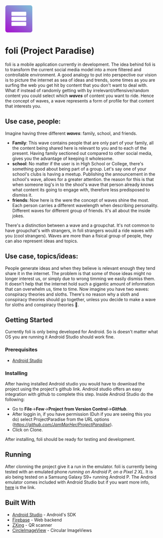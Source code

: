 <img src="app/src/main/res/drawable-v24/idaelogo6_fullsmall.png" width="90" height="90" />

# foli (Project Paradise)

foli is a mobile application currently in development. The idea behind foli is to transform the current social media model into a more filtered and controllable environment.
A good analogy to put into perspective our vision is to picture the internet as sea of ideas and trends, some times as you are surfing the web you get hit by content that you don't want to deal with.
What if instead of randomly getting with by irrelevant/offensive/random content you could select which **_waves_** of content you want to ride. Hence the concept of waves, a wave represents a form of profile for 
that content that interests you.

## Use case, people:
Imagine having three different **_waves_**: family, school, and friends.
- **Family**: This wave contains people that are only part of your family, all the content being shared here is relevant to you and to each of the present. Having family sectioned out compared to other social 
media, gives you the advantage of keeping it wholesome. 
- **school**: No matter if the user is in High School or College, there's something good about being part of a group. Let's say one of your school's clubs is having a meetup. Publishing the announcement in the school's
wave, allows for a greater attention. the reason for this is that when someone log's in to the shool's wave that person already knows what content its going to engage with, therefore less predisposed to dismiss it. 
- **friends**: Now here is the were the concept of waves shine the most. Each person carries a different wavelength when describing personality. Different waves for different group of friends. It's all about the inside jokes.

There's a distinction between a wave and a groupchat. It's not common to have groupchat's with strangers, in foli strangers would a ride waves with you (cool strangers).
Waves are more than a fisical group of people, they can also represent ideas and topics.

## Use case, topics/ideas:
People generate ideas and when they believe is relevant enough they tend share it in the internet. The problem is that some of those ideas might no longer interest us, or simply due to wrong timming we easily dismiss them. It doesn't help that the internet hold such a gigantic amount of information that can overwhelm us, time to time. Now imagine you have two waves: conspiracy theories and sloths.
There's no reason why a sloth and conspiracy theories should go together, unless you decide to make a wave for sloths and conspiracy theories :poop:.


## Getting Started
Currently foli is only being developed for Android. So is doesn't matter what OS you are running it Android Studio should work fine.

### Prerequisites
- [Android Studio](https://developer.android.com/studio/)


### Installing
After having installed Android studio you would have to download the project using the project's github link. Android studio offers an easy integration with github to complete this step.
Inside Android Studio do the following:
- Go to **File**->**Few**->**Project from Version Control**->**_GitHub_**.
- After loggin in, if you have permission (Duh if you are seeing this you do) select ProjectParadise from the URL options (_https://github.com/JamMarHer/ProjectParadise_).
- Click on Clone.

After installing, foli should be ready for testing and development.

## Running

After clonning the project give it a run in the emulator. foli is currently being tested with an emulated phone _running on Android P, on a Pixel 2 XL_.
It is alo being tested on a Samsung Galaxy S9+ running Android P.
The Android emulator comes included with Android Studio but if you want more info, [here](https://developer.android.com/studio/run/emulator) is the link.


## Built With

* [Android Studio](https://developer.android.com/studio/) - Android's SDK
* [Firebase](https://maven.apache.org/) - Web backend
* [ZXing](https://github.com/zxing/zxing) - QR scanner
* [CircleImageView](https://github.com/hdodenhof/CircleImageView) - Circular ImageViews




